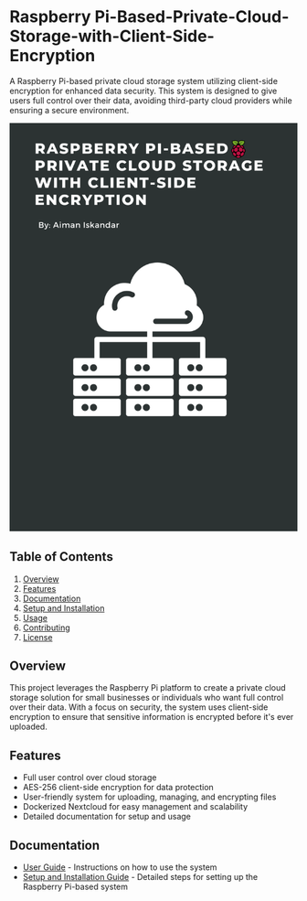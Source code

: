 # Raspberry Pi-Based-Private-Cloud-Storage-with-Client-Side-Encryption

A Raspberry Pi-based private cloud storage system utilizing client-side encryption for enhanced data security. This system is designed to give users full control over their data, avoiding third-party cloud providers while ensuring a secure environment.

![Project Logo](./GITHUB%20project%20poster.png)

## Table of Contents
1. [Overview](#overview)
2. [Features](#features)
3. [Documentation](#documentation)
4. [Setup and Installation](#setup-and-installation)
5. [Usage](#usage)
6. [Contributing](#contributing)
7. [License](#license)

## Overview
This project leverages the Raspberry Pi platform to create a private cloud storage solution for small businesses or individuals who want full control over their data. With a focus on security, the system uses client-side encryption to ensure that sensitive information is encrypted before it's ever uploaded.

## Features
- Full user control over cloud storage
- AES-256 client-side encryption for data protection
- User-friendly system for uploading, managing, and encrypting files
- Dockerized Nextcloud for easy management and scalability
- Detailed documentation for setup and usage

## Documentation
- [User Guide](./docs/User_Guide.md) - Instructions on how to use the system
- [Setup and Installation Guide](./docs/Setup_and_Installation_Guide.md) - Detailed steps for setting up the Raspberry Pi-based system
